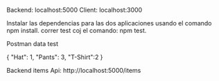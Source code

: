 Backend: localhost:5000
Client: localhost:3000

Instalar las dependencias para las dos aplicaciones usando el comando npm install.
correr test coj el comando: npm test.

Postman data test

{
	"Hat": 1,
	"Pants": 3,
	"T-Shirt":2
}

Backend items Api: http://localhost:5000/items
